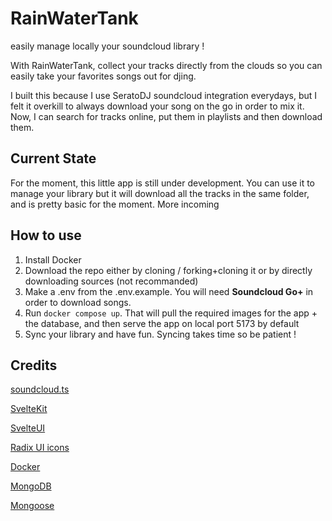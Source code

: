 # RainWaterTank
easily manage locally your soundcloud library !

With RainWaterTank, collect your tracks directly from the clouds so you can easily take your favorites songs out for djing.

I built this because I use SeratoDJ soundcloud integration everydays, but I felt it overkill to always download your song on the go in order to mix it. Now, I can search for tracks online, put them in playlists and then download them. 

## Current State
For the moment, this little app is still under development. You can use it to manage your library but it will download all the tracks in the same folder, and is pretty basic for the moment. More incoming

## How to use
1) Install Docker
2) Download the repo either by cloning / forking+cloning it or by directly downloading sources (not recommanded)
3) Make a .env from the .env.example. You will need __Soundcloud Go+__ in order to download songs.
4) Run `docker compose up`. That will pull the required images for the app + the database, and then serve the app on local port 5173 by default
5) Sync your library and have fun. Syncing takes time so be patient !

## Credits
[soundcloud.ts](https://github.com/Tenpi/soundcloud.ts)

[SvelteKit](https://kit.svelte.dev/)

[SvelteUI](https://svelteui.org)

[Radix UI icons](https://www.radix-ui.com/icons)

[Docker](https://www.docker.com/)

[MongoDB](https://www.mongodb.com/)

[Mongoose](https://mongoosejs.com/)